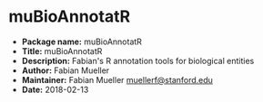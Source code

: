 # muBioAnnotatR
* __Package name:__ muBioAnnotatR
* __Title:__ muBioAnnotatR
* __Description:__ Fabian's R annotation tools for biological entities
* __Author:__ Fabian Mueller
* __Maintainer:__ Fabian Mueller <muellerf@stanford.edu>
* __Date:__ 2018-02-13
